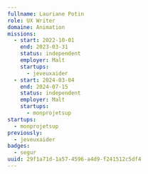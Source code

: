 ```yaml
---
fullname: Lauriane Potin
role: UX Writer
domaine: Animation
missions:
  - start: 2022-10-01
    end: 2023-03-31
    status: independent
    employer: Malt
    startups:
      - jeveuxaider
  - start: 2024-03-04
    end: 2024-07-15
    status: independent
    employer: Malt
    startups:
      - monprojetsup
startups:
  - monprojetsup
previously:
  - jeveuxaider
badges:
  - segur
uuid: 29f1a71d-1a57-4596-a4d9-f241512c5df4
---
```

